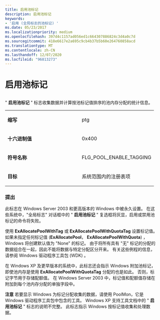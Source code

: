 ```yaml
---
title: 启用池标记
description: 启用池标记
keywords:
- '启用 (全局标志的池标记) '
ms.date: 05/23/2017
ms.localizationpriority: medium
ms.openlocfilehash: 397d4c1157ad056ed1c664307886824c3d4a0c7d
ms.sourcegitcommit: 418e6617e2a695c9cb4b37b5b60e264760858acd
ms.translationtype: MT
ms.contentlocale: zh-CN
ms.lasthandoff: 12/07/2020
ms.locfileid: "96813273"
---
```

# <a name="enable-pool-tagging"></a>启用池标记


## <span id="ddk_enable_pool_tagging_dtools"></span><span id="DDK_ENABLE_POOL_TAGGING_DTOOLS"></span>


" **启用池标记** " 标志收集数据并计算按池标记值排序的池内存分配的统计信息。

<table>
<colgroup>
<col width="50%" />
<col width="50%" />
</colgroup>
<tbody>
<tr class="odd">
<td align="left"><p><strong>缩写</strong></p></td>
<td align="left"><p>ptg</p></td>
</tr>
<tr class="even">
<td align="left"><p><strong>十六进制值</strong></p></td>
<td align="left"><p>0x400</p></td>
</tr>
<tr class="odd">
<td align="left"><p><strong>符号名称</strong></p></td>
<td align="left"><p>FLG_POOL_ENABLE_TAGGING</p></td>
</tr>
<tr class="even">
<td align="left"><p><strong>目标</strong></p></td>
<td align="left"><p>系统范围内的注册表项</p></td>
</tr>
</tbody>
</table>

 

### <a name="span-idcommentsspanspan-idcommentsspancomments"></a><span id="comments"></span><span id="COMMENTS"></span>提出

此标志在 Windows Server 2003 和更高版本的 Windows 中被永久设置。 在这些系统中，"全局标志" 对话框中的 " **启用池标记** " 复选框将灰显，启用或禁用池标记的命令将失败。

使用 **ExAllocatePoolWithTag** 或 **ExAllocatePoolWithQuotaTag** 设置标记值。 如果未指定任何标记值 (**ExAllocatePool**， **ExAllocatePoolWithQuota**) ，Windows 将创建默认值为 "None" 的标记。 由于将所有具有 "无" 标记的分配的数据组合在一起，因此不能将数据与特定分配区分开来。 有关这些例程的信息，请参阅 Windows 驱动程序工具包 (WDK) 。

在 Windows XP 及更早版本的系统中，此标志还会指示 Windows 附加池标记，即使池内存是使用 **ExAllocatePoolWithQuotaTag** 分配的也是如此。 否则，标记字节用于存储配额值。 在 Windows Server 2003 中，标记值和配额值存储在附加到每个池内存分配的单独字段中。

**注意**   若要显示 Windows 为标记分配收集的数据，请使用 PoolMon，它是 Windows 驱动程序工具包中包含的工具。
Windows XP 支持工具文档中的 " **启用池标记** " 标志的说明不完整。 此标志指示 Windows 按标记值收集和处理数据。

 

 

 





